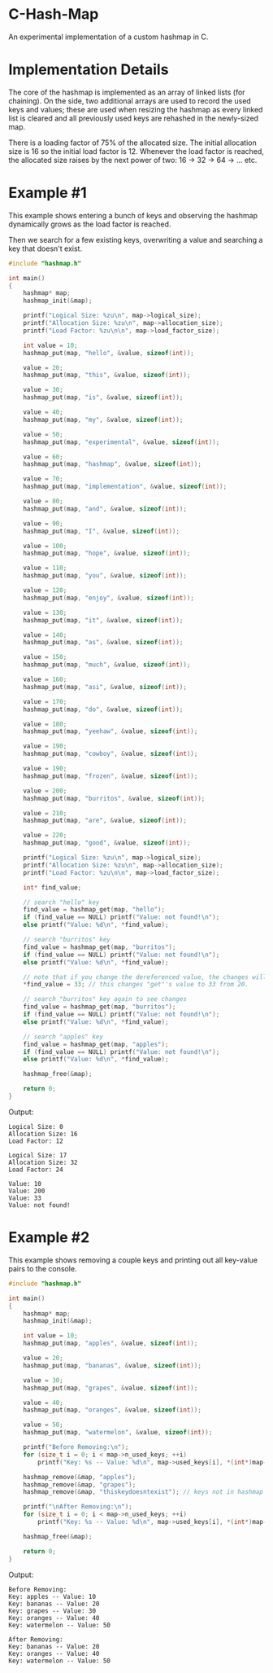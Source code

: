 # C-Hash-Map
An experimental implementation of a custom hashmap in C.

# Implementation Details
The core of the hashmap is implemented as an array of linked lists (for chaining). On the side, two additional arrays are used to record the used keys and values; these are used when resizing the hashmap as every linked list is cleared and all previously used keys are rehashed in the newly-sized map.

There is a loading factor of 75% of the allocated size. The initial allocation size is 16 so the initial load factor is 12. Whenever the load factor is reached, the allocated size raises by the next power of two: 16 -> 32 -> 64 -> ... etc.

# Example #1
This example shows entering a bunch of keys and observing the hashmap dynamically grows as the load factor is reached.

Then we search for a few existing keys, overwriting a value and searching a key that doesn't exist.

```c
#include "hashmap.h"

int main()
{
    hashmap* map;
    hashmap_init(&map);

    printf("Logical Size: %zu\n", map->logical_size);
    printf("Allocation Size: %zu\n", map->allocation_size);
    printf("Load Factor: %zu\n\n", map->load_factor_size);

    int value = 10;
    hashmap_put(map, "hello", &value, sizeof(int));

    value = 20;
    hashmap_put(map, "this", &value, sizeof(int));

    value = 30;
    hashmap_put(map, "is", &value, sizeof(int));

    value = 40;
    hashmap_put(map, "my", &value, sizeof(int));

    value = 50;
    hashmap_put(map, "experimental", &value, sizeof(int));

    value = 60;
    hashmap_put(map, "hashmap", &value, sizeof(int));

    value = 70;
    hashmap_put(map, "implementation", &value, sizeof(int));

    value = 80;
    hashmap_put(map, "and", &value, sizeof(int));

    value = 90;
    hashmap_put(map, "I", &value, sizeof(int));

    value = 100;
    hashmap_put(map, "hope", &value, sizeof(int));

    value = 110;
    hashmap_put(map, "you", &value, sizeof(int));

    value = 120;
    hashmap_put(map, "enjoy", &value, sizeof(int));

    value = 130;
    hashmap_put(map, "it", &value, sizeof(int));

    value = 140;
    hashmap_put(map, "as", &value, sizeof(int));

    value = 150;
    hashmap_put(map, "much", &value, sizeof(int));

    value = 160;
    hashmap_put(map, "asi", &value, sizeof(int));

    value = 170;
    hashmap_put(map, "do", &value, sizeof(int));

    value = 180;
    hashmap_put(map, "yeehaw", &value, sizeof(int));

    value = 190;
    hashmap_put(map, "cowboy", &value, sizeof(int));

    value = 190;
    hashmap_put(map, "frozen", &value, sizeof(int));

    value = 200;
    hashmap_put(map, "burritos", &value, sizeof(int));

    value = 210;
    hashmap_put(map, "are", &value, sizeof(int));

    value = 220;
    hashmap_put(map, "good", &value, sizeof(int));

    printf("Logical Size: %zu\n", map->logical_size);
    printf("Allocation Size: %zu\n", map->allocation_size);
    printf("Load Factor: %zu\n\n", map->load_factor_size);

    int* find_value;

    // search "hello" key
    find_value = hashmap_get(map, "hello");
    if (find_value == NULL) printf("Value: not found!\n");
    else printf("Value: %d\n", *find_value);

    // search "burritos" key
    find_value = hashmap_get(map, "burritos");
    if (find_value == NULL) printf("Value: not found!\n");
    else printf("Value: %d\n", *find_value);

    // note that if you change the dereferenced value, the changes will be applied in the map
    *find_value = 33; // this changes "get"'s value to 33 from 20.

    // search "burritos" key again to see changes
    find_value = hashmap_get(map, "burritos");
    if (find_value == NULL) printf("Value: not found!\n");
    else printf("Value: %d\n", *find_value);

    // search "apples" key
    find_value = hashmap_get(map, "apples");
    if (find_value == NULL) printf("Value: not found!\n");
    else printf("Value: %d\n", *find_value);

    hashmap_free(&map);

    return 0;
}
```
Output:
```text
Logical Size: 0
Allocation Size: 16
Load Factor: 12

Logical Size: 17
Allocation Size: 32
Load Factor: 24

Value: 10
Value: 200
Value: 33
Value: not found!
```

# Example #2
This example shows removing a couple keys and printing out all key-value pairs to the console.
```c
#include "hashmap.h"

int main()
{
    hashmap* map;
    hashmap_init(&map);

    int value = 10;
    hashmap_put(map, "apples", &value, sizeof(int));

    value = 20;
    hashmap_put(map, "bananas", &value, sizeof(int));

    value = 30;
    hashmap_put(map, "grapes", &value, sizeof(int));

    value = 40;
    hashmap_put(map, "oranges", &value, sizeof(int));

    value = 50;
    hashmap_put(map, "watermelon", &value, sizeof(int));

    printf("Before Removing:\n");
    for (size_t i = 0; i < map->n_used_keys; ++i)
        printf("Key: %s -- Value: %d\n", map->used_keys[i], *(int*)map->used_values[i]);

    hashmap_remove(&map, "apples");
    hashmap_remove(&map, "grapes");
    hashmap_remove(&map, "thiskeydoesntexist"); // keys not in hashmap are ignored

    printf("\nAfter Removing:\n");
    for (size_t i = 0; i < map->n_used_keys; ++i)
        printf("Key: %s -- Value: %d\n", map->used_keys[i], *(int*)map->used_values[i]);

    hashmap_free(&map);

    return 0;
}
```
Output:
```text
Before Removing:
Key: apples -- Value: 10
Key: bananas -- Value: 20
Key: grapes -- Value: 30
Key: oranges -- Value: 40
Key: watermelon -- Value: 50

After Removing:
Key: bananas -- Value: 20
Key: oranges -- Value: 40
Key: watermelon -- Value: 50
```